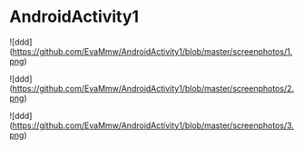 # AndroidActivity1
![ddd] (https://github.com/EvaMmw/AndroidActivity1/blob/master/screenphotos/1.png)


![ddd] (https://github.com/EvaMmw/AndroidActivity1/blob/master/screenphotos/2.png)



![ddd] (https://github.com/EvaMmw/AndroidActivity1/blob/master/screenphotos/3.png)
